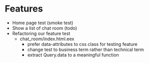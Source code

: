 # Features

- Home page test (smoke test)
- Show a list of chat room (todo)
- Refactoring our feature test
  - chat_room/index.html.eex
    - prefer data-attributes to css class for testing feature
    - change test to business term rather than technical term
    - extract Query.data to a meaningful function